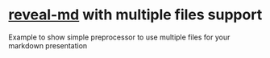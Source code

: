 # [reveal-md][reveal-md] with multiple files support

Example to show simple preprocessor to use multiple files for your markdown presentation

[reveal-md]: https://github.com/webpro/reveal-md
